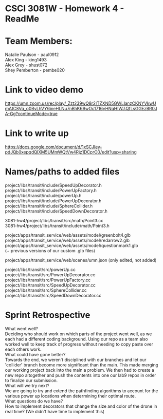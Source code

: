 # CSCI 3081W - Homework 4 - ReadMe
# Team Members:
Natalie Paulson - paul0912 </br>
Alex King - king1493 </br>
Alex Grey - shust072 </br>
Shey Pemberton - pembe020 </br>

# Link to video demo
https://umn.zoom.us/rec/play/_Zzt239wQ8r2ITZXND5GWLIanzCKNYVkwUmAtC8Vq_o0BvLhVY6ineHLNu7nBhK69wOc1716yHNqHIWJ.QfLsGGEzBR0JA-Gg?continueMode=true <br>

# Link to write up
https://docs.google.com/document/d/1xSCJIey-pdJQb0xepqdQIXM5UMmWQtVw4Rjz1DCprO0/edit?usp=sharing

# Names/paths to added files


project/libs/transit/include/SpeedUpDecorator.h</br>
project/libs/transit/include/PowerUpFactory.h</br>
project/libs/transit/include/powerUp.h</br>
project/libs/transit/include/PowerUpDecorator.h</br>
project/libs/transit/include/SphereCollider.h</br>
project/libs/transit/include/SpeedDownDecorator.h</br>

3081-hw4/project/libs/transit/src/math/Point3.cc</br>
3081-hw4/project/libs/transit/include/math/Point3.h</br>

project/apps/transit_service/web/assets/model/greenbolt4.glb</br>
project/apps/transit_service/web/assets/model/redarrow2.glb</br>
project/apps/transit_service/web/assets/model/questionmark1.glb</br>
(+ previous versions of our custom .glb files)</br>

project/apps/transit_service/web/scenes/umn.json (only edited, not added)</br>

project/libs/transit/src/powerUp.cc</br>
project/libs/transit/src/PowerUpDecorator.cc</br>
project/libs/transit/src/PowerUpFactory.cc</br>
project/libs/transit/src/SpeedUpDecorator.cc</br>
project/libs/transit/src/SphereCollider.cc</br>
project/libs/transit/src/SpeedDownDecorator.cc</br>


# Sprint Retrospective
What went well?</br>
Deciding who should work on which parts of the project went well, as we each had a different coding background. Using our repo as a team also worked well to keep track of progress without needing to copy paste over each others work. </br>
What could have gone better? </br>
Towards the end, we weren't disciplined with our branches and let our 'collider' branch become more significant than the main. This made merging our working project back into the main a problem. We then had to create a new repo altogether and push the contents into one our lab9 repos in order to finalize our submission. </br>
What will we try next?</br>
We are going to try and extend the pathfinding algorithms to account for the various power up locations when determining their optimal route.  
What questions do we have?</br>
How to implement decorators that change the size and color of the drone in real time? (We didn't have time to implement this)
